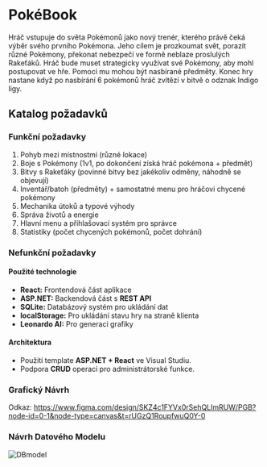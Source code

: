 # PokéBook

Hráč vstupuje do světa Pokémonů jako nový trenér, kterého právě čeká výběr svého prvního Pokémona. Jeho cílem je prozkoumat svět, porazit různé Pokémony, překonat nebezpečí ve formě neblaze proslulých Rakeťáků. Hráč bude muset strategicky využívat své Pokémony, aby mohl postupovat ve hře. Pomocí mu mohou být nasbírané předměty. Konec hry nastane když po nasbírání 6 pokémonů hráč zvítězí v bitvě o odznak Indigo ligy.

## Katalog požadavků


### Funkční požadavky
1. Pohyb mezi místnostmi (různé lokace)
2. Boje s Pokémony (1v1, po dokončení získá hráč pokémona + předmět)
3. Bitvy s Rakeťáky (povinné bitvy bez jakékoliv odměny, náhodně se objevují)
4. Inventář/batoh (předměty) + samostatné menu pro hráčovi chycené pokémony 
5. Mechanika útoků a typové výhody
6. Správa životů a energie
7. Hlavní menu a přihlašovací systém pro správce
8. Statistiky (počet chycených pokémonů, počet dohrání)





### Nefunkční požadavky


#### Použité technologie
   - **React:** Frontendová část aplikace
   - **ASP.NET:** Backendová část s **REST API**
   - **SQLite:** Databázový systém pro ukládání dat
   - **localStorage:** Pro ukládání stavu hry na straně klienta
   - **Leonardo AI:** Pro generaci grafiky

#### Architektura
   - Použití template **ASP.NET + React** ve Visual Studiu.
   - Podpora **CRUD** operací pro administrátorské funkce.

### Grafický Návrh
Odkaz:  https://www.figma.com/design/SKZ4c1FYVx0rSehQLImRUW/PGB?node-id=0-1&node-type=canvas&t=rUGzQ1RoupfwuQ0Y-0

### Návrh Datového Modelu

![DBmodel](https://github.com/user-attachments/assets/f063d041-617e-4677-8bfd-8fdb6b954c16)




   
